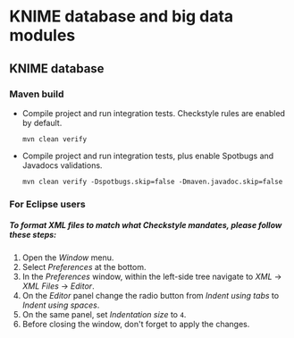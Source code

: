 # KNIME database and big data modules

## KNIME database

### Maven build 

* Compile project and run integration tests. Checkstyle rules are enabled by default.   

    `mvn clean verify`

* Compile project and run integration tests, plus enable Spotbugs and Javadocs validations.
    
    `mvn clean verify -Dspotbugs.skip=false -Dmaven.javadoc.skip=false`

### For Eclipse users

##### To format XML files to match what Checkstyle mandates, please follow these steps:
1. Open the *Window* menu.
1. Select *Preferences* at the bottom.
1. In the *Preferences* window, within the left-side tree navigate to *XML* → *XML Files* → *Editor*.
1. On the *Editor* panel change the radio button from *Indent using tabs* to *Indent using spaces*.
1. On the same panel, set *Indentation size* to `4`.
1. Before closing the window, don't forget to apply the changes.
